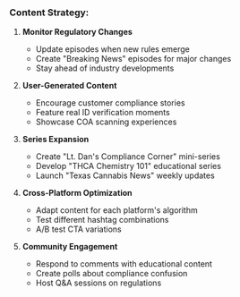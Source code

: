### Content Strategy:
1. **Monitor Regulatory Changes**
   - Update episodes when new rules emerge
   - Create "Breaking News" episodes for major changes
   - Stay ahead of industry developments

2. **User-Generated Content**
   - Encourage customer compliance stories
   - Feature real ID verification moments
   - Showcase COA scanning experiences

3. **Series Expansion**
   - Create "Lt. Dan's Compliance Corner" mini-series
   - Develop "THCA Chemistry 101" educational series
   - Launch "Texas Cannabis News" weekly updates

4. **Cross-Platform Optimization**
   - Adapt content for each platform's algorithm
   - Test different hashtag combinations
   - A/B test CTA variations

5. **Community Engagement**
   - Respond to comments with educational content
   - Create polls about compliance confusion
   - Host Q&A sessions on regulations
